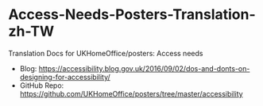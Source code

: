 # Access-Needs-Posters-Translation-zh-TW
Translation Docs for UKHomeOffice/posters: Access needs

* Blog: https://accessibility.blog.gov.uk/2016/09/02/dos-and-donts-on-designing-for-accessibility/
* GitHub Repo: https://github.com/UKHomeOffice/posters/tree/master/accessibility
